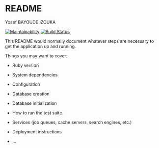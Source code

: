 # README

Yosef BAYOUDE IZOUKA

[![Maintainability](https://api.codeclimate.com/v1/badges/5776d7efb96087bc3ff9/maintainability)](https://codeclimate.com/github/YosefBayoude/backend/maintainability) [![Build Status](https://travis-ci.org/YosefBayoude/backend.svg?branch=master)](https://travis-ci.org/YosefBayoude/backend)

This README would normally document whatever steps are necessary to get the
application up and running.

Things you may want to cover:

* Ruby version

* System dependencies

* Configuration

* Database creation

* Database initialization

* How to run the test suite

* Services (job queues, cache servers, search engines, etc.)

* Deployment instructions

* ...
